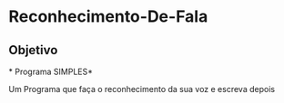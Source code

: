 <h1>Reconhecimento-De-Fala</h1>

<h2>Objetivo</h2>
<p>* Programa SIMPLES*</p>
<p>Um Programa que faça o reconhecimento da sua voz e escreva depois</p>
